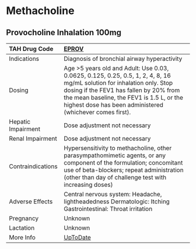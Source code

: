 # Methacholine

## Provocholine Inhalation 100mg

| TAH Drug Code      | [EPROV](https://www.tahsda.org.tw/drugs/hissearch.php?drug_code=EPROV)                                                                                                                                                                                                     |
|:-------------------|:---------------------------------------------------------------------------------------------------------------------------------------------------------------------------------------------------------------------------------------------------------------------------|
| Indications        | Diagnosis of bronchial airway hyperactivity                                                                                                                                                                                                                                |
| Dosing             | Age >5 years old and Adult: Use 0.03, 0.0625, 0.125, 0.25, 0.5, 1, 2, 4, 8, 16 mg/mL solution for inhalation only. Stop dosing if the FEV1 has fallen by 20% from the mean baseline, the FEV1 is 1.5 L, or the highest dose has been administered (whichever comes first). |
| Hepatic Impairment | Dose adjustment not necessary                                                                                                                                                                                                                                              |
| Renal Impairment   | Dose adjustment not necessary                                                                                                                                                                                                                                              |
| Contraindications  | Hypersensitivity to methacholine, other parasympathomimetic agents, or any component of the formulation; concomitant use of beta-blockers; repeat administration (other than day of challenge test with increasing doses)                                                  |
| Adverse Effects    | Central nervous system: Headache, lightheadedness Dermatologic: Itching Gastrointestinal: Throat irritation                                                                                                                                                                |
| Pregnancy          | Unknown                                                                                                                                                                                                                                                                    |
| Lactation          | Unknown                                                                                                                                                                                                                                                                    |
| More Info          | [UpToDate](https://www.uptodate.com/contents/methacholine-drug-information)                                                                                                                                                                                                |

